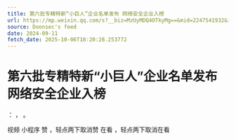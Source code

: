 ```yaml
---
title: 第六批专精特新“小巨人”企业名单发布 网络安全企业入榜
url: https://mp.weixin.qq.com/s?__biz=MzUyMDQ4OTkyMg==&mid=2247541932&idx=2&sn=d620b6d210a19d722387cb0ad58f4696
source: Doonsec's feed
date: 2024-09-11
fetch_date: 2025-10-06T18:20:28.253772
---
```


# 第六批专精特新“小巨人”企业名单发布 网络安全企业入榜

：
，
。

视频
小程序
赞
，轻点两下取消赞
在看
，轻点两下取消在看